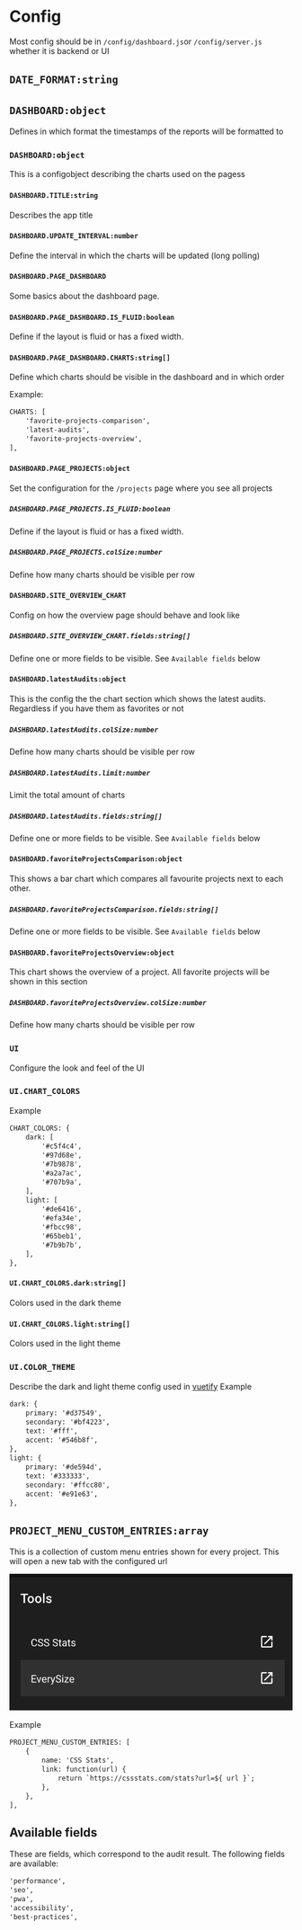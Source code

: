 # Config
Most config should be in `/config/dashboard.js`or `/config/server.js` whether it is backend or UI

## `DATE_FORMAT:string`

## `DASHBOARD:object`
Defines in which format the timestamps of the reports will be formatted to

### `DASHBOARD:object`
This is a configobject describing the charts used on the pagess

#### `DASHBOARD.TITLE:string`
Describes the app title

#### `DASHBOARD.UPDATE_INTERVAL:number`
Define the interval in which the charts will be updated (long polling)

#### `DASHBOARD.PAGE_DASHBOARD`
Some basics about the dashboard page.

#### `DASHBOARD.PAGE_DASHBOARD.IS_FLUID:boolean`
Define if the layout is fluid or has a fixed width.

#### `DASHBOARD.PAGE_DASHBOARD.CHARTS:string[]`
Define which charts should be visible in the dashboard and in which order

Example:

    CHARTS: [
        'favorite-projects-comparison',
        'latest-audits',
        'favorite-projects-overview',
    ],

#### `DASHBOARD.PAGE_PROJECTS:object`
Set the configuration for the `/projects` page where you see all projects

##### `DASHBOARD.PAGE_PROJECTS.IS_FLUID:boolean`
Define if the layout is fluid or has a fixed width.

##### `DASHBOARD.PAGE_PROJECTS.colSize:number`
Define how many charts should be visible per row

#### `DASHBOARD.SITE_OVERVIEW_CHART`
Config on how the overview page should behave and look like

##### `DASHBOARD.SITE_OVERVIEW_CHART.fields:string[]`
Define one or more fields to be visible. See `Available fields` below

#### `DASHBOARD.latestAudits:object`
This is the config the the chart section which shows the latest audits. Regardless if you have them as favorites or not

##### `DASHBOARD.latestAudits.colSize:number`
Define how many charts should be visible per row

##### `DASHBOARD.latestAudits.limit:number`
Limit the total amount of charts

##### `DASHBOARD.latestAudits.fields:string[]`
Define one or more fields to be visible. See `Available fields` below

#### `DASHBOARD.favoriteProjectsComparison:object`
This shows a bar chart which compares all favourite projects next to each other.

##### `DASHBOARD.favoriteProjectsComparison.fields:string[]`
Define one or more fields to be visible. See `Available fields` below

#### `DASHBOARD.favoriteProjectsOverview:object`
This chart shows the overview of a project. All favorite projects will be shown in this section

##### `DASHBOARD.favoriteProjectsOverview.colSize:number`
Define how many charts should be visible per row


### `UI`
Configure the look and feel of the UI

### `UI.CHART_COLORS`
Example

    CHART_COLORS: {
        dark: [
            '#c5f4c4',
            '#97d68e',
            '#7b9878',
            '#a2a7ac',
            '#707b9a',
        ],
        light: [
            '#de6416',
            '#efa34e',
            '#fbcc98',
            '#65beb1',
            '#7b9b7b',
        ],
    },

#### `UI.CHART_COLORS.dark:string[]`
Colors used in the dark theme

#### `UI.CHART_COLORS.light:string[]`
Colors used in the light theme

### `UI.COLOR_THEME`
Describe the dark and light theme config used in [vuetify](https://vuetifyjs.com/en/customization/theme)
Example
    
    dark: {
        primary: '#d37549',
        secondary: '#bf4223',
        text: '#fff',
        accent: '#546b8f',
    },
    light: {
        primary: '#de594d',
        text: '#333333',
        secondary: '#ffcc80',
        accent: '#e91e63',
    },

## `PROJECT_MENU_CUSTOM_ENTRIES:array`
This is a collection of custom menu entries shown for every project.
This will open a new tab with the configured url

![Custom Menu](./assets/custom_menu.png)

Example

    PROJECT_MENU_CUSTOM_ENTRIES: [
        {
            name: 'CSS Stats',
            link: function(url) {
                return `https://cssstats.com/stats?url=${ url }`;
            },
        },
    ],


## Available fields
These are fields, which correspond to the audit result. 
The following fields are available:
    
    'performance',
    'seo',
    'pwa',
    'accessibility',
    'best-practices',
